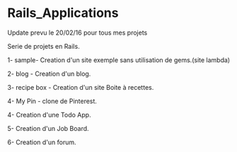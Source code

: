 # Rails_Applications

Update prevu le 20/02/16 pour tous mes projets


Serie de projets en Rails.

1- sample- Creation d'un site exemple sans utilisation de gems.(site lambda)

2- blog - Creation d'un blog.

3- recipe box - Creation d'un site Boite à recettes.

4- My Pin - clone de Pinterest.

4- Creation d'une Todo App.

5- Creation d'un Job Board.

6- Creation d'un forum.



